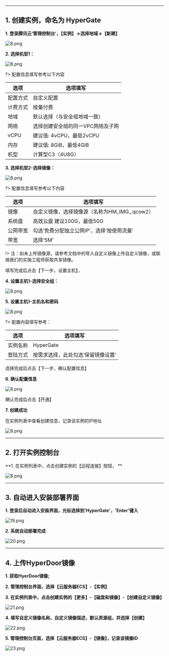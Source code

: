 

---
## 1. 创建实例，命名为 HyperGate

**1. 登录腾讯云‘管理控制台’，【实例】→选择地域→【新建】**

![8.png](https://oneprocloud.oss-cn-beijing.aliyuncs.com/_images/standalone/Tencent/1.png ':size=90%')

**2. 选择机型1：**

![8.png](https://oneprocloud.oss-cn-beijing.aliyuncs.com/_images/standalone/Tencent/2.png ':size=90%')

?> 配置信息填写参考以下内容

选项  | 选项填写
-----------------| -------------
配置方式   | 自定义配置
计费方式 | 按量付费
地域 | 默认选择（与安全组地域一致）
网络      | 选择创建安全组的同一VPC网络及子网
vCPU    | 建议值: 4vCPU，最低2vCPU
内存      | 建议值: 8GiB，最低4GiB
机型     | 计算型C3（4U8G）


**3. 选择机型2-选择镜像：**

![8.png](https://oneprocloud.oss-cn-beijing.aliyuncs.com/_images/standalone/Tencent/3.png ':size=90%')

?> 配置信息填写参考以下内容

选项  | 选项填写
-----------------| -------------
镜像   | 自定义镜像，选择镜像源（名称为HM_IMG_<date>.qcow2）
系统盘 | 高效云盘 建议100G，最低50G
公网带宽 | 勾选‘免费分配独立公网IP’，选择‘按使用流量’
带宽      | 选择‘5M’

!> 注：如未上传镜像源，请参考文档中的导入自定义镜像上传自定义镜像，或联络我们的实施工程师获取共享镜像。

填写完成后点击【下一步，设置主机】，

**4. 设置主机1-选择安全组：**

![8.png](https://oneprocloud.oss-cn-beijing.aliyuncs.com/_images/standalone/Tencent/4.png ':size=90%')


**5. 设置主机1-主机名和密码**

![8.png](https://oneprocloud.oss-cn-beijing.aliyuncs.com/_images/standalone/Tencent/5.png ':size=90%')

?> 配置内容填写参考：

选项  | 选项填写
-----------------| -------------
实例名称| HyperGate
登陆方式| 按需求选择，此处勾选‘保留镜像设置’

选择完成后点击【下一步，确认配置信息】

**6. 确认配置信息**


![8.png](https://oneprocloud.oss-cn-beijing.aliyuncs.com/_images/standalone/Tencent/6.png ':size=90%')

确认完成后点击【开通】

**7. 创建成功**

在实例列表中查看创建信息，记录该实例的IP地址

![8.png](https://oneprocloud.oss-cn-beijing.aliyuncs.com/_images/standalone/Tencent/7.png ':size=90%')



---

## 2. 打开实例控制台

**1. 在实例列表中，点击创建实例的【远程连接】按钮， **

![8.png](https://oneprocloud.oss-cn-beijing.aliyuncs.com/_images/standalone/Tencent/8.png ':size=90%')

---

## 3. 自动进入安装部署界面

**1. 登录后自动进入安装界面，光标选择到'HyperGate'，'Enter'键入**

![19.png](https://oneprocloud.oss-cn-beijing.aliyuncs.com/_images/standalone/aliyun/19.png" ':size=70%')

**2. 系统自动部署完成**

![20.png](https://oneprocloud.oss-cn-beijing.aliyuncs.com/_images/standalone/aliyun/20.png" ':size=70%')

---

## 4. 上传HyperDoor镜像

**1. 获取HyerDoor镜像;**

**2. 管理控制台界面，选择【云服务器ECS】-【实例】**

**3. 在实例列表中，点击创建实例的【更多】-【磁盘和镜像】-【创建自定义镜像】**

![21.png](https://oneprocloud.oss-cn-beijing.aliyuncs.com/_images/standalone/aliyun/21.png" ':size=90%')

**4. 填写自定义镜像名称、自定义镜像描述，默认资源组，并选择【创建】**

![22.png](https://oneprocloud.oss-cn-beijing.aliyuncs.com/_images/standalone/aliyun/22.png" ':size=60%')

**5. 管理控制台页面，选择【云服务器ECS】-【镜像】，记录该镜像ID**

![23.png](https://oneprocloud.oss-cn-beijing.aliyuncs.com/_images/standalone/aliyun/23.png" ':size=90%')
